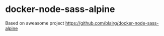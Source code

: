 # docker-node-sass-alpine
Based on aweasome project https://github.com/blairg/docker-node-sass-alpine
